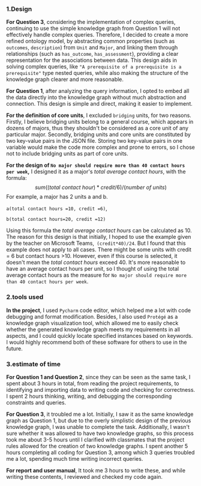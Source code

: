 ### 1.Design

**For Question 3**, considering the implementation of complex queries, continuing to use the simple knowledge graph from Question 1 will not effectively handle complex queries. Therefore, I decided to create a more refined ontology model, by abstracting common properties (such as `outcomes`, `description`) from `Unit` and `Major`, and linking them through relationships (such as `has_outcome`, `has_assessment`), providing a clear representation for the associations between data. This design aids in solving complex queries, like `"A prerequisite of a prerequisite is a prerequisite"` type nested queries, while also making the structure of the knowledge graph clearer and more reasonable.



**For Question 1**, after analyzing the query information, I opted to embed all the data directly into the knowledge graph without much abstraction and connection. This design is simple and direct, making it easier to implement.



**For the definition of core units**, I excluded `bridging` units, for two reasons. Firstly, I believe bridging units belong to a general course, which appears in dozens of majors, thus they shouldn't be considered as a core unit of any particular major. Secondly, bridging units and core units are constituted by two key-value pairs in the JSON file. Storing two key-value pairs in one variable would make the code more complex and prone to errors, so I chose not to include bridging units as part of core units.



**For the design of `No major should require more than 40 contact hours per week`,** I designed it as a major's *total average contact hours*, with the formula: 
$$
sum((total~contact~hour)*credit/6)/(number~of~units)
$$
For example, a major has 2 units a and b. 

`a(total contact hours =10, credit =6)`, 

`b(total contact hours=20, credit =12)`

 Using this formula the *total average contact hours* can be calculated as 10. The reason for this design is that initially, I hoped to use the example given by the teacher on Microsoft Teams,` (credit*40)/24`. But I found that this example does not apply to all cases. There might be some units with credit = 6 but contact hours >10. However, even if this course is selected, it doesn't mean the *total contact hours* exceed 40. It's more reasonable to have an average contact hours per unit, so I thought of using the total average contact hours as the measure for `No major should require more than 40 contact hours per week`.





### 2.tools used

**In the project**, I used `Pycharm` code editor, which helped me a lot with code debugging and format modification. Besides, I also used `Protégé` as a knowledge graph visualization tool, which allowed me to easily check whether the generated knowledge graph meets my requirements in all aspects, and I could quickly locate specified instances based on keywords. I would highly recommend both of these software for others to use in the future.





### 3.estimate of time

**For Question 1 and Question 2**, since they can be seen as the same task, I spent about 3 hours in total, from reading the project requirements, to identifying and importing data to writing code and checking for correctness. I spent 2 hours thinking, writing, and debugging the corresponding constraints and queries. 

**For Question 3**, it troubled me a lot. Initially, I saw it as the same knowledge graph as Question 1, but due to the overly simplistic design of the previous knowledge graph, I was unable to complete the task. Additionally, I wasn't sure whether it was allowed to have two knowledge graphs, so this process took me about 3-5 hours until I clarified with classmates that the project rules allowed for the creation of two knowledge graphs. I spent another 5 hours completing all coding for Question 3, among which 3 queries troubled me a lot, spending much time writing incorrect queries. 

**For report and user manual**, It took me 3 hours to write these, and while writing these contents, I reviewed and checked my code again.